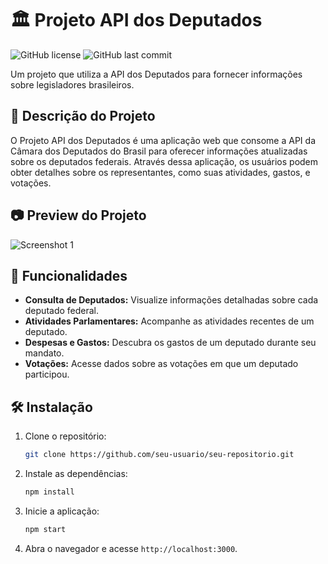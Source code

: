 # 🏛 Projeto API dos Deputados

![GitHub license](https://img.shields.io/badge/license-MIT-green.svg)
![GitHub last commit](https://img.shields.io/github/last-commit/seu-usuario/seu-repositorio)

Um projeto que utiliza a API dos Deputados para fornecer informações sobre legisladores brasileiros.

## 🚀 Descrição do Projeto

O Projeto API dos Deputados é uma aplicação web que consome a API da Câmara dos Deputados do Brasil para oferecer informações atualizadas sobre os deputados federais. Através dessa aplicação, os usuários podem obter detalhes sobre os representantes, como suas atividades, gastos, e votações.

## 📷 Preview do Projeto

![Screenshot 1](path/to/screenshot1.png)

## 🔧 Funcionalidades

- **Consulta de Deputados:** Visualize informações detalhadas sobre cada deputado federal.
- **Atividades Parlamentares:** Acompanhe as atividades recentes de um deputado.
- **Despesas e Gastos:** Descubra os gastos de um deputado durante seu mandato.
- **Votações:** Acesse dados sobre as votações em que um deputado participou.

## 🛠 Instalação

1. Clone o repositório:

    ```bash
    git clone https://github.com/seu-usuario/seu-repositorio.git
    ```

2. Instale as dependências:

    ```bash
    npm install
    ```

3. Inicie a aplicação:

    ```bash
    npm start
    ```

4. Abra o navegador e acesse `http://localhost:3000`.

